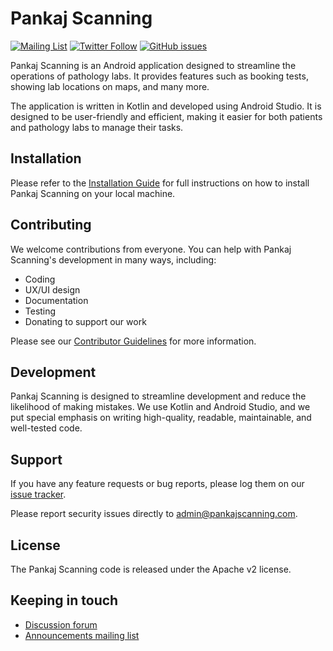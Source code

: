 # Pankaj Scanning
[![Mailing List](https://img.shields.io/badge/Mailing%20List-Pankaj%20Scanning-blue)](#) [![Twitter Follow](https://img.shields.io/twitter/follow/pankajscanning?style=social)](#) [![GitHub issues](https://img.shields.io/github/issues/pankajscanning/pankajscanning)](#)

Pankaj Scanning is an Android application designed to streamline the operations of pathology labs. It provides features such as booking tests, showing lab locations on maps, and many more.

The application is written in Kotlin and developed using Android Studio. It is designed to be user-friendly and efficient, making it easier for both patients and pathology labs to manage their tasks.

## Installation
Please refer to the [Installation Guide](#) for full instructions on how to install Pankaj Scanning on your local machine.

## Contributing
We welcome contributions from everyone. You can help with Pankaj Scanning's development in many ways, including:

- Coding
- UX/UI design
- Documentation
- Testing
- Donating to support our work

Please see our [Contributor Guidelines](#) for more information.

## Development
Pankaj Scanning is designed to streamline development and reduce the likelihood of making mistakes. We use Kotlin and Android Studio, and we put special emphasis on writing high-quality, readable, maintainable, and well-tested code.

## Support
If you have any feature requests or bug reports, please log them on our [issue tracker](#).

Please report security issues directly to admin@pankajscanning.com.

## License
The Pankaj Scanning code is released under the Apache v2 license.


## Keeping in touch
- [Discussion forum](#)
- [Announcements mailing list](#)
